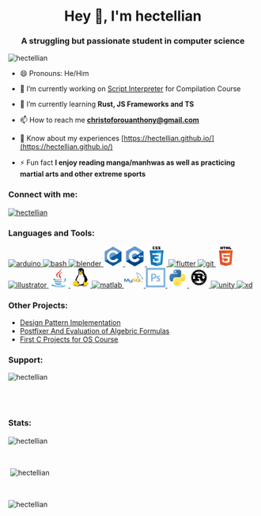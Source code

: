 <h1 align="center">Hey 👋, I'm hectellian</h1>
<h3 align="center">A struggling but passionate student in computer science</h3>

<p align="left"> <img src="https://komarev.com/ghpvc/?username=hectellian&label=Profile%20views&color=0e75b6&style=flat" alt="hectellian" /> </p>

- 😄 Pronouns: He/Him

- 🔭 I’m currently working on [Script Interpreter](https://github.com/hectellian/formula-inter) for Compilation Course

- 🌱 I’m currently learning **Rust, JS Frameworks and TS**

- 📫 How to reach me **christoforouanthony@gmail.com**

- 📄 Know about my experiences [https://hectellian.github.io/](https://hectellian.github.io/)

- ⚡ Fun fact **I enjoy reading manga/manhwas as well as practicing martial arts and other extreme sports**

<h3 align="left">Connect with me:</h3>
<p align="left">
<a href="https://twitter.com/hectellian" target="blank"><img align="center" src="https://raw.githubusercontent.com/rahuldkjain/github-profile-readme-generator/master/src/images/icons/Social/twitter.svg" alt="hectellian" height="30" width="40" /></a>
</p>

<h3 align="left">Languages and Tools:</h3>
<p align="left"> <a href="https://www.arduino.cc/" target="_blank" rel="noreferrer"> <img src="https://cdn.worldvectorlogo.com/logos/arduino-1.svg" alt="arduino" width="40" height="40"/> </a> <a href="https://www.gnu.org/software/bash/" target="_blank" rel="noreferrer"> <img src="https://www.vectorlogo.zone/logos/gnu_bash/gnu_bash-icon.svg" alt="bash" width="40" height="40"/> </a> <a href="https://www.blender.org/" target="_blank" rel="noreferrer"> <img src="https://download.blender.org/branding/community/blender_community_badge_white.svg" alt="blender" width="40" height="40"/> </a> <a href="https://www.cprogramming.com/" target="_blank" rel="noreferrer"> <img src="https://raw.githubusercontent.com/devicons/devicon/master/icons/c/c-original.svg" alt="c" width="40" height="40"/> </a> <a href="https://www.w3schools.com/cpp/" target="_blank" rel="noreferrer"> <img src="https://raw.githubusercontent.com/devicons/devicon/master/icons/cplusplus/cplusplus-original.svg" alt="cplusplus" width="40" height="40"/> </a> <a href="https://www.w3schools.com/css/" target="_blank" rel="noreferrer"> <img src="https://raw.githubusercontent.com/devicons/devicon/master/icons/css3/css3-original-wordmark.svg" alt="css3" width="40" height="40"/> </a> <a href="https://flutter.dev" target="_blank" rel="noreferrer"> <img src="https://www.vectorlogo.zone/logos/flutterio/flutterio-icon.svg" alt="flutter" width="40" height="40"/> </a> <a href="https://git-scm.com/" target="_blank" rel="noreferrer"> <img src="https://www.vectorlogo.zone/logos/git-scm/git-scm-icon.svg" alt="git" width="40" height="40"/> </a> <a href="https://www.w3.org/html/" target="_blank" rel="noreferrer"> <img src="https://raw.githubusercontent.com/devicons/devicon/master/icons/html5/html5-original-wordmark.svg" alt="html5" width="40" height="40"/> </a> <a href="https://www.adobe.com/in/products/illustrator.html" target="_blank" rel="noreferrer"> <img src="https://www.vectorlogo.zone/logos/adobe_illustrator/adobe_illustrator-icon.svg" alt="illustrator" width="40" height="40"/> </a> <a href="https://www.java.com" target="_blank" rel="noreferrer"> <img src="https://raw.githubusercontent.com/devicons/devicon/master/icons/java/java-original.svg" alt="java" width="40" height="40"/> </a> <a href="https://www.linux.org/" target="_blank" rel="noreferrer"> <img src="https://raw.githubusercontent.com/devicons/devicon/master/icons/linux/linux-original.svg" alt="linux" width="40" height="40"/> </a> <a href="https://www.mathworks.com/" target="_blank" rel="noreferrer"> <img src="https://upload.wikimedia.org/wikipedia/commons/2/21/Matlab_Logo.png" alt="matlab" width="40" height="40"/> </a> <a href="https://www.mysql.com/" target="_blank" rel="noreferrer"> <img src="https://raw.githubusercontent.com/devicons/devicon/master/icons/mysql/mysql-original-wordmark.svg" alt="mysql" width="40" height="40"/> </a> <a href="https://www.photoshop.com/en" target="_blank" rel="noreferrer"> <img src="https://raw.githubusercontent.com/devicons/devicon/master/icons/photoshop/photoshop-line.svg" alt="photoshop" width="40" height="40"/> </a> <a href="https://www.python.org" target="_blank" rel="noreferrer"> <img src="https://raw.githubusercontent.com/devicons/devicon/master/icons/python/python-original.svg" alt="python" width="40" height="40"/> </a> <a href="https://www.rust-lang.org" target="_blank" rel="noreferrer"> <img src="https://raw.githubusercontent.com/devicons/devicon/master/icons/rust/rust-plain.svg" alt="rust" width="40" height="40"/> </a> <a href="https://unity.com/" target="_blank" rel="noreferrer"> <img src="https://www.vectorlogo.zone/logos/unity3d/unity3d-icon.svg" alt="unity" width="40" height="40"/> </a> <a href="https://www.adobe.com/products/xd.html" target="_blank" rel="noreferrer"> <img src="https://cdn.worldvectorlogo.com/logos/adobe-xd.svg" alt="xd" width="40" height="40"/> </a> </p>

<h3 align="left">Other Projects:</h3>

- [Design Pattern Implementation](https://github.com/hectellian/design-patterns-2)
- [Postfixer And Evaluation of Algebric Formulas](https://github.com/hectellian?tab=repositories)
- [First C Projects for OS Course](https://github.com/hectellian/sys_projects)

<h3 align="left">Support:</h3>
<p><a href="https://ko-fi.com/hectellian"> <img align="left" src="https://cdn.ko-fi.com/cdn/kofi3.png?v=3" height="50" width="210" alt="hectellian" /></a></p><br><br><br><br>

<h3 align="left">Stats:</h3>

<p><img align="center" src="https://github-readme-stats.vercel.app/api/top-langs?username=hectellian&show_icons=true&locale=en&layout=compact" alt="hectellian" /></p><br>
<p>&nbsp;<img align="center" src="https://github-readme-stats.vercel.app/api?username=hectellian&show_icons=true&locale=en" alt="hectellian" /></p><br>

<p><img align="center" src="https://github-readme-streak-stats.herokuapp.com/?user=hectellian&" alt="hectellian" /></p>
